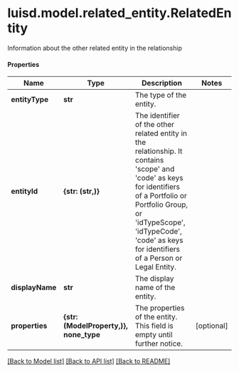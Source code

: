 # luisd.model.related_entity.RelatedEntity

Information about the other related entity in the relationship

#### Properties
Name | Type | Description | Notes
------------ | ------------- | ------------- | -------------
**entityType** | **str** | The type of the entity. | 
**entityId** | **{str: (str,)}** | The identifier of the other related entity in the relationship. It contains &#x27;scope&#x27; and &#x27;code&#x27; as keys for identifiers of a Portfolio or Portfolio Group, or &#x27;idTypeScope&#x27;, &#x27;idTypeCode&#x27;, &#x27;code&#x27; as keys for identifiers of a Person or Legal Entity. | 
**displayName** | **str** | The display name of the entity. | 
**properties** | **{str: (ModelProperty,)}, none_type** | The properties of the entity. This field is empty until further notice. | [optional] 

[[Back to Model list]](../../README.md#documentation-for-models) [[Back to API list]](../../README.md#documentation-for-api-endpoints) [[Back to README]](../../README.md)

